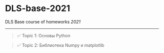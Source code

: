 # DLS-base-2021
DLS Base course of homeworks
*2021*
____
> :white_check_mark: Topic 1: Основы Python

> :white_check_mark: Topic 2: Библиотека Numpy и matplotlib

